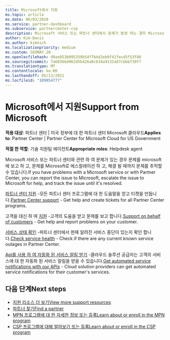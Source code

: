 ```yaml
---
title: Microsoft에서 지원
ms.topic: article
ms.date: 06/03/2020
ms.service: partner-dashboard
ms.subservice: partnercenter-csp
description: Microsoft 서비스 또는 파트너 센터에서 문제가 발생 하는 경우 Microsoft로 에스컬레이션 하 여 도움을 받은 후 해결 될 때까지 문제를 추적할 수 있습니다.
author: Kim-Davis
ms.author: kimnich
ms.localizationpriority: medium
ms.custom: SEOMAY.20
ms.openlocfilehash: d9ae853b095339b54f7b4d2eb0f41fecd5f53f80
ms.sourcegitcommit: 7a6836bd962d5b426a8cb34a9132a87cbbbf39f7
ms.translationtype: MT
ms.contentlocale: ko-KR
ms.lasthandoff: 05/13/2021
ms.locfileid: "109854777"
---
```

# <a name="support-from-microsoft"></a><span data-ttu-id="73232-103">Microsoft에서 지원</span><span class="sxs-lookup"><span data-stu-id="73232-103">Support from Microsoft</span></span>

<span data-ttu-id="73232-104">**적용 대상**: 파트너 센터 | 미국 정부에 대 한 파트너 센터 Microsoft 클라우드</span><span class="sxs-lookup"><span data-stu-id="73232-104">**Applies to**: Partner Center | Partner Center for Microsoft Cloud for US Government</span></span>

<span data-ttu-id="73232-105">**적절 한 역할**: 기술 지원팀 에이전트</span><span class="sxs-lookup"><span data-stu-id="73232-105">**Appropriate roles**: Helpdesk agent</span></span>

<span data-ttu-id="73232-106">Microsoft 서비스 또는 파트너 센터와 관련 하 여 문제가 있는 경우 문제를 microsoft에 보고 하 고, 문제를 Microsoft로 에스컬레이션 하 고, 해결 될 때까지 문제를 추적할 수 있습니다.</span><span class="sxs-lookup"><span data-stu-id="73232-106">If you have problems with a Microsoft service or with Partner Center, you can report the issue to Microsoft, escalate the issue to Microsoft for help, and track the issue until it's resolved.</span></span>

<span data-ttu-id="73232-107">[파트너 센터 지원](report-problems-with-partner-center.md) -모든 파트너 센터 프로그램에 대 한 도움말을 얻고 티켓을 만듭니다.</span><span class="sxs-lookup"><span data-stu-id="73232-107">[Partner Center support](report-problems-with-partner-center.md) - Get help and create tickets for all Partner Center programs.</span></span>

<span data-ttu-id="73232-108">고객을 대신 하 여 [지원](report-problems-on-behalf-of-a-customer.md) -고객의 도움을 받고 문제를 보고 합니다.</span><span class="sxs-lookup"><span data-stu-id="73232-108">[Support on behalf of customers](report-problems-on-behalf-of-a-customer.md) - Get help and report problems on your customer.</span></span>

<span data-ttu-id="73232-109">[서비스 상태 확인](check-service-health.md) -파트너 센터에서 현재 알려진 서비스 중단이 있는지 확인 합니다.</span><span class="sxs-lookup"><span data-stu-id="73232-109">[Check service health](check-service-health.md) - Check if there are any current known service outages in Partner Center.</span></span>

<span data-ttu-id="73232-110">[Api를 사용 하 여 자동화 된 서비스 알림 받기](get-automated-service-notifications-with-our-apis.md) -클라우드 솔루션 공급자는 고객의 서비스에 대 한 자동화 된 서비스 알림을 받을 수 있습니다.</span><span class="sxs-lookup"><span data-stu-id="73232-110">[Get automated service notifications with our APIs](get-automated-service-notifications-with-our-apis.md) - Cloud solution providers can get automated service notifications for their customer's services.</span></span>

## <a name="next-steps"></a><span data-ttu-id="73232-111">다음 단계</span><span class="sxs-lookup"><span data-stu-id="73232-111">Next steps</span></span>

- [<span data-ttu-id="73232-112">지원 리소스 더 보기</span><span class="sxs-lookup"><span data-stu-id="73232-112">View more support resources</span></span>](https://partner.microsoft.com/support/?stage=1)
- [<span data-ttu-id="73232-113">파트너 찾기</span><span class="sxs-lookup"><span data-stu-id="73232-113">Find a partner</span></span>](find-a-partner.md)
- [<span data-ttu-id="73232-114">MPN 프로그램에 대 한 자세한 정보 또는 등록</span><span class="sxs-lookup"><span data-stu-id="73232-114">Learn about or enroll in the MPN program</span></span>](https://partner.microsoft.com/membership)
- [<span data-ttu-id="73232-115">CSP 프로그램에 대해 알아보기 또는 등록</span><span class="sxs-lookup"><span data-stu-id="73232-115">Learn about or enroll in the CSP program</span></span>](https://partner.microsoft.com/membership/cloud-solution-provider)
